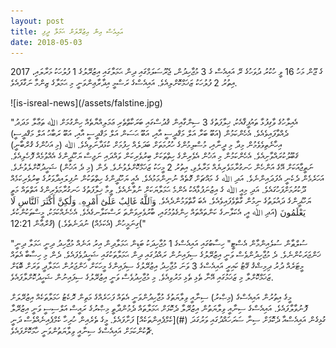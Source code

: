 ```yaml
---
layout: post
title: އައިއެސް އިން އިޒުރޭލަށް ޙަމަލާ ދީފި
date: 2018-05-03
---
```

<p>
2017 ގެ ޖޫން މަހު 16 ވީ ހުކުރު ދުވަހުގެ ރޭ އައިއެސް ގެ 3 މުޖާހިދުން، ޖެރޫސަލަމްގައި ދިން ޙަމަލާގައި އިޒުރޭލުގެ 1 ފުލުހަކު މަރާލައި، އިތުރު 2 ފުލުހަކު ޒަޚަމްކޮށްލިއެވެ. އައިއެސްގެ ރަސްމީ އިދާރާޢިންވަނީ މި ޙަމަލާގެ ޒިންމާ ނަގާފައެވެ. 
</p>
<span>
![is-isreal-news](/assets/falstine.jpg)
 </span>
<p>
"އެއިލާހުގެ ވާގިފުޅާ ތައުފީޤާއެކު، ޚިލާފަތުގެ 3 ސިންގާއިން ޤުދުސްގައި ބަރަކާތްތެރި ޢަމަލިއްޔާތެއް ހިންގުމަށް ﷲ ތަޢާލާ މަދަދު ދެއްވާފައިވެއެވެ. އެހެންކަމުން (އަބޫ ބަރާ އަލް މަޤްދީސީ އާއި، އަބޫ ޙަސަން އަލް މަޤްދީސީ އާއި، އަބޫ ރަބާޙު އަލް މަޤްދީސީ) އިހާނެތިވެވެމުން މިދާ މި ދީނާއި، މުސްލިމުންގެ ހުރުމަތަށް ބަދަލެއް ހިފުމަށް ކުޅަދާނަވިއެވެ. ﷲ (މި އަޚުންގެ ޤުރްބާނީ) ޤަބޫލުކުރައްވާށިއެވެ. އެހެންކަމުން މި އަޚުން އެވެރިންގެ ހިތްތަކަށް ބިރުވެރިކަން ވައްދައި ނަޖިސް ޔަހޫދީންގެ އެއްވުމެއް ފޮހެލިއެވެ. ނަތީޖާއަކަށް އޭގެ އަންހެން ހަނގުރާމަވެރިޔެއް މަރާލެވި، އިތުރު 2 މީހަކު ޒަޚަމްކޮށްލެވުނެވެ. ދެން (މި ދެ އަޚުން) ޝަހީދުކޮށްލެވުނެވެ. އަހަރެމެން ދެކެނީ އެފަދައިންނެވެ. އަދި ﷲ ގެ މައްޗަށް ގޮތެއް ނުނިންމަމުއެވެ. އެއީ ޔަހޫދީންގެ ހިތްތަކުން ނުފިލައިދާވަރުގެ ބިރުވެރިކަމެއް ދޫކުރުމަށްފަހުގައެވެ. އަދި މިއީ ﷲ ގެ އިޒުނަފުޅާއެކު އެންމެ ޙަމަލާޔަކަށް ނުވާނެއެވެ. ވީމާ ޚިލާފަތުގެ ހަނގުރާމަވެރިންގެ އަތްތައް މަތީ ޔަހޫދީންގެ ދައުލަތުގެ ނިމުން ގާތްވެފައިވެއެވެ. އެބަ ގާތްވަމުންދެއެވެ. وَٱللَّهُ غَالِبٌ عَلَىٰٓ أَمْرِهِۦ وَلَٰكِنَّ أَكْثَرَ ٱلنَّاسِ لَا يَعْلَمُونَ (އަދި ﷲ އީ، އެކަލާނގެ ކަންތައްތައް ހިންގެވުމުގައި، ބާރުވެރިވަންތަ ރަސްކަލާނގެއެވެ. އެހެނެއްކަމަކު، މީސްތަކުންކުރެ ގިނަމީހުން (އެކަމެއް) ނުދަނެތެވެ.) (ޤުރްޢާން 12:21("
 </p>
 <p>
"ސުލްޠާން ސުލެއިންމާން އެސްޓީ" ހިސާބުގައި އައިއެސްގެ 1 މުޖާހިދަކު ބަޑިން ޙަމަލާދިން އިރު އަނެއް މުޖާހިދު ދިނީ ޙަމަލާ ދިނީ ޚަންޖަރަކުންނެވެ. ދެ މުޖާހިދުންވެސް ވަނީ އިޒުރޭލުގެ ސިފައިނުން ރައްދުގައި ދިން ޙަމަލާތަކުގައި ޝަހީދުވެފައެވެ. ދެން މި ހިސާބާ އެތައް މީޓަރެއް ދުރު ދިމިޝްޤު ގޭޓު ކައިރީ އައިއެސްގެ 3 ވަނަ މުޖާހިދު އިޒުރޭލުގެ ސިފައިންގެ މީހަކަށް ޚަންޖަރުން ޙަމަލާދީ ވަރަށް ބޮޑަށް ޒަޚަމްކޮށްލާ މި ޒަޚަމުގައި އޭނާ ތެޅި ތެޅި މަރުވިއެވެ. މި މުޖާހިދުވެސް ވަނީ އިޒުރޭލުގެ ސިފައިނުން ޝަހީދުކޮށްލާފައެވެ.
</p>
<p>
މީގެ އިތުރުން އައިއެސްގެ (މިޞްރު) ސިނާއީ ވިލާޔަތުގެ މުޖާހިދުންވަނީ އެތައް ފަހަރެއްގެ މަތިން ރޮކެޓު ހަމަލާތަކެއް އިޒުރޭލަށް ފޮނުވާލާފައެވެ. އައިއެސްގެ ސިނާއީ ވިލާޔަތުން އިޒުރޭލާ ދެކޮޅަށް ޙަމަލާތައް ދެމުންދާތީ މިޞްރުގެ ރައީސް އަލްސިސީ ވަނީ އިޒުރޭލާ ގުޅިގެން އައިއެސްއާ ދެކޮޅަށް ސިނާ ސަރަހައްދުގައި ވަރުގަދަ (#)[ކެމްޕެއިންތަކެއް] ފަށާފައެވެ. މީގެ ތެރެއިން ހުރިހާ ކެމްޕެއިނެއްވެސް ދަނީ ޗޮކުންކަމަށް އައިއެސްގެ ސިނާއީ ވިލާޔަތުންވަނީ ހާމަކޮށްފައެވެ. 
</p>
